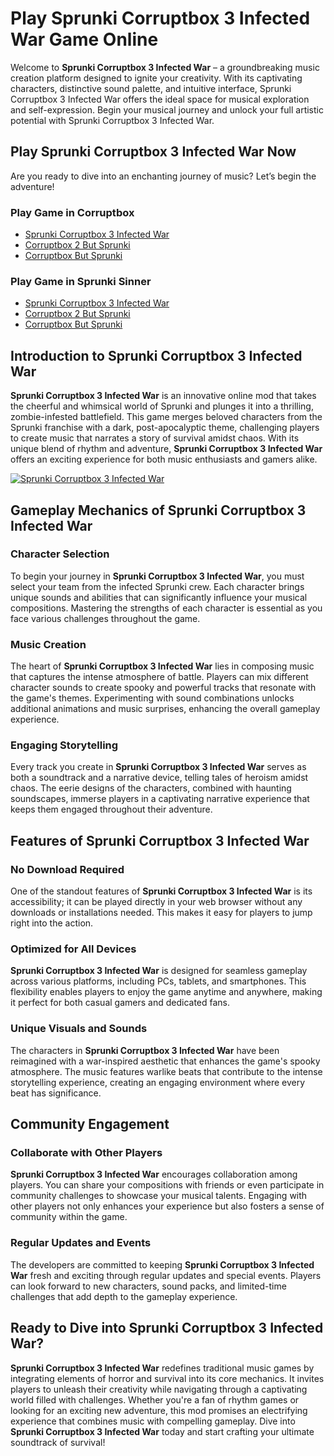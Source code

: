 

# Play Sprunki Corruptbox 3 Infected War Game Online

Welcome to **Sprunki Corruptbox 3 Infected War** – a groundbreaking music creation platform designed to ignite your creativity. With its captivating characters, distinctive sound palette, and intuitive interface, Sprunki Corruptbox 3 Infected War offers the ideal space for musical exploration and self-expression. Begin your musical journey and unlock your full artistic potential with Sprunki Corruptbox 3 Infected War.

## Play Sprunki Corruptbox 3 Infected War Now
Are you ready to dive into an enchanting journey of music? Let’s begin the adventure!

### Play Game in Corruptbox

- [Sprunki Corruptbox 3 Infected War](https://corruptbox.com/corruptbox-3-x-sprunki)
- [Corruptbox 2 But Sprunki](https://corruptbox.com/corruptbox-2-but-sprunki)
- [Corruptbox But Sprunki](https://corruptbox.com/corruptbox-but-sprunki)

### Play Game in Sprunki Sinner

- [Sprunki Corruptbox 3 Infected War](https://sprunkisinner.org/sprunki-corruptbox-3-infected-war)
- [Corruptbox 2 But Sprunki](https://sprunkisinner.org/corruptbox-2-but-sprunki)
- [Corruptbox But Sprunki](https://sprunkisinner.org/corruptbox-but-sprunki)

## Introduction to Sprunki Corruptbox 3 Infected War

**Sprunki Corruptbox 3 Infected War** is an innovative online mod that takes the cheerful and whimsical world of Sprunki and plunges it into a thrilling, zombie-infested battlefield. This game merges beloved characters from the Sprunki franchise with a dark, post-apocalyptic theme, challenging players to create music that narrates a story of survival amidst chaos. With its unique blend of rhythm and adventure, **Sprunki Corruptbox 3 Infected War** offers an exciting experience for both music enthusiasts and gamers alike.

[![Sprunki Corruptbox 3 Infected War](https://sprunkisinner.org/_nuxt/sprunki-corruptbox-3-infected-war.CMJcWQbS.webp)](https://sprunkisinner.org/sprunki-corruptbox-3-infected-war)

## Gameplay Mechanics of Sprunki Corruptbox 3 Infected War

### Character Selection

To begin your journey in **Sprunki Corruptbox 3 Infected War**, you must select your team from the infected Sprunki crew. Each character brings unique sounds and abilities that can significantly influence your musical compositions. Mastering the strengths of each character is essential as you face various challenges throughout the game.

### Music Creation

The heart of **Sprunki Corruptbox 3 Infected War** lies in composing music that captures the intense atmosphere of battle. Players can mix different character sounds to create spooky and powerful tracks that resonate with the game's themes. Experimenting with sound combinations unlocks additional animations and music surprises, enhancing the overall gameplay experience.

### Engaging Storytelling

Every track you create in **Sprunki Corruptbox 3 Infected War** serves as both a soundtrack and a narrative device, telling tales of heroism amidst chaos. The eerie designs of the characters, combined with haunting soundscapes, immerse players in a captivating narrative experience that keeps them engaged throughout their adventure.

## Features of Sprunki Corruptbox 3 Infected War

### No Download Required

One of the standout features of **Sprunki Corruptbox 3 Infected War** is its accessibility; it can be played directly in your web browser without any downloads or installations needed. This makes it easy for players to jump right into the action.

### Optimized for All Devices

**Sprunki Corruptbox 3 Infected War** is designed for seamless gameplay across various platforms, including PCs, tablets, and smartphones. This flexibility enables players to enjoy the game anytime and anywhere, making it perfect for both casual gamers and dedicated fans.

### Unique Visuals and Sounds

The characters in **Sprunki Corruptbox 3 Infected War** have been reimagined with a war-inspired aesthetic that enhances the game's spooky atmosphere. The music features warlike beats that contribute to the intense storytelling experience, creating an engaging environment where every beat has significance.

## Community Engagement

### Collaborate with Other Players

**Sprunki Corruptbox 3 Infected War** encourages collaboration among players. You can share your compositions with friends or even participate in community challenges to showcase your musical talents. Engaging with other players not only enhances your experience but also fosters a sense of community within the game.

### Regular Updates and Events

The developers are committed to keeping **Sprunki Corruptbox 3 Infected War** fresh and exciting through regular updates and special events. Players can look forward to new characters, sound packs, and limited-time challenges that add depth to the gameplay experience.

## Ready to Dive into Sprunki Corruptbox 3 Infected War?

**Sprunki Corruptbox 3 Infected War** redefines traditional music games by integrating elements of horror and survival into its core mechanics. It invites players to unleash their creativity while navigating through a captivating world filled with challenges. Whether you're a fan of rhythm games or looking for an exciting new adventure, this mod promises an electrifying experience that combines music with compelling gameplay. Dive into **Sprunki Corruptbox 3 Infected War** today and start crafting your ultimate soundtrack of survival!
